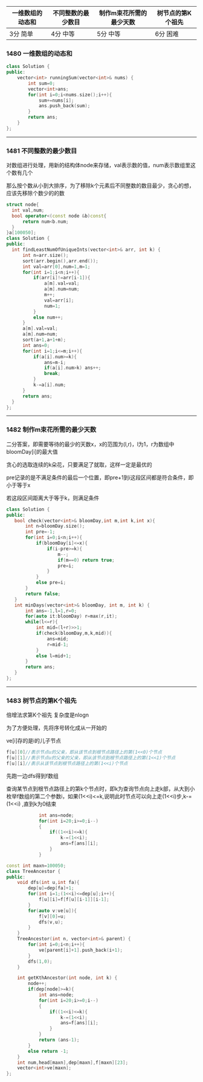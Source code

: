 

| 一维数组的动态和 | 不同整数的最少数目 | 制作m束花所需的最少天数 | 树节点的第K个祖先 |
| ---------------- | ------------------ | ----------------------- | ----------------- |
| 3分 简单         | 4分 中等           | 5分 中等                | 6分 困难          |

### 1480 一维数组的动态和



```C++
class Solution {
public:
    vector<int> runningSum(vector<int>& nums) {
        int sum=0;
        vector<int>ans;
        for(int i=0;i<nums.size();i++){
            sum+=nums[i];
            ans.push_back(sum);
        }
        return ans;
    }
};
```

-----

### 1481 不同整数的最少数目

对数组进行处理，用新的结构体node来存储，val表示数的值，num表示数组里这个数有几个

那么按个数从小到大排序，为了移除k个元素后不同整数的数目最少，贪心的想，应该先移除个数少的的数

  ```c++
struct node{
    int val,num;
    bool operator<(const node &b)const{
        return num<b.num;
    }
}a[100050];
class Solution {
public:
    int findLeastNumOfUniqueInts(vector<int>& arr, int k) {
        int n=arr.size();
        sort(arr.begin(),arr.end());
        int val=arr[0],num=1,m=1;
        for(int i=1;i<n;i++){
            if(arr[i]!=arr[i-1]){
                a[m].val=val;
                a[m].num=num;
                m++;
                val=arr[i];
                num=1;
            }
            else num++;
        }
        a[m].val=val;
        a[m].num=num;
        sort(a+1,a+1+m);
        int ans=0;
        for(int i=1;i<=m;i++){
            if(a[i].num>=k){
                ans=m-i;
                if(a[i].num>k) ans++;
                break;
            }   
            k-=a[i].num; 
        }
        return ans;
    }
};
  ```



----

### 1482 制作m束花所需的最少天数

二分答案，即需要等待的最少的天数x，x的范围为(l,r)，l为1，r为数组中bloomDay[i]的最大值

贪心的选取连续的k朵花，只要满足了就取，这样一定是最优的

pre记录的是不满足条件的最后一个位置，即pre+1到i这段区间都是符合条件，即小于等于x

若这段区间距离大于等于k，则满足条件

 ```c++
class Solution {
public:
    bool check(vector<int>& bloomDay,int m,int k,int x){
        int n=bloomDay.size();
        int pre=-1;
        for(int i=0;i<n;i++){
            if(bloomDay[i]<=x){
                if(i-pre>=k){
                    m--;
                    if(m==0) return true;
                    pre=i;
                }
            }
            else pre=i;
        }
        return false;
    }
    int minDays(vector<int>& bloomDay, int m, int k) {
        int ans=-1,l=1,r=0;
        for(auto it:bloomDay) r=max(r,it);
        while(l<=r){
            int mid=(l+r)>>1;
            if(check(bloomDay,m,k,mid)){
                ans=mid;
                r=mid-1;
            }
            else l=mid+1;
        }
        return ans;
    }
};
 ```



----

### 1483 树节点的第K个祖先

倍增法求第K个祖先 复杂度是nlogn

为了方便处理，先将序号转化成从一开始的

ve[i]存的是i的儿子节点

```c++
f[u][0]//表示节点u的父亲，即从该节点到根节点路径上的第(1<<0)个节点
f[u][1]//表示节点u的父亲的父亲，即从该节点到根节点路径上的第(1<<1)个节点
f[u][i]//表示从该节点到根节点路径上的第(1<<i)个节点
```

先跑一边dfs得到f数组

查询某节点到根节点路径上的第k个节点时，即k为查询节点向上走k部，从大到小枚举f数组的第二个参数i，如果(1<<i)<=k,说明此时节点可以向上走(1<<i)步,k-=(1<<i) ,直到k为0结束

```c++
			int ans=node;
            for(int i=20;i>=0;i--)
            {
                if((1<<i)<=k){
                    k-=(1<<i);
                    ans=f[ans][i];
                }
            }
```



```c++
const int maxn=100050;
class TreeAncestor {
public:
    void dfs(int u,int fa){
        dep[u]=dep[fa]+1;
        for(int i=1;(1<<i)<=dep[u];i++){
            f[u][i]=f[f[u][i-1]][i-1];
        }
        for(auto v:ve[u]){
            f[v][0]=u;
            dfs(v,u);
        }
    }
    TreeAncestor(int n, vector<int>& parent) {
        for(int i=0;i<n;i++){
            ve[parent[i]+1].push_back(i+1);
        }
        dfs(1,0);
    }

    int getKthAncestor(int node, int k) {
        node++;
        if(dep[node]>=k){
            int ans=node;
            for(int i=20;i>=0;i--)
            {
                if((1<<i)<=k){
                    k-=(1<<i);
                    ans=f[ans][i];
                }
            }
            return (ans-1);
        }
        else return -1;
    }
    int num,head[maxn],dep[maxn],f[maxn][23];
    vector<int>ve[maxn];
};
```

